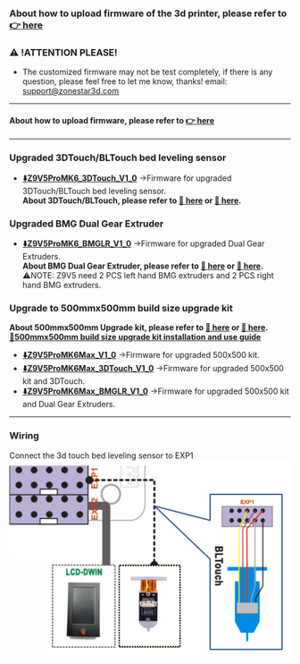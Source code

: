 ### About how to upload firmware of the 3d printer, please refer to [:point_right: here](https://github.com/ZONESTAR3D/Firmware/tree/master/Z9/Z9V5/bin#how-to-upload-firmware-to-z9v5pro)

### :warning: !ATTENTION PLEASE!
- The customized firmware may not be test completely, if there is any question, please feel free to let me know, thanks! email: support@zonestar3d.com

-----
#### About how to upload firmware, please refer to [:point_right: here](https://github.com/ZONESTAR3D/Firmware/tree/master/Z9/Z9V5/bin#how-to-upload-firmware-to-z9v5pro)

-----
### Upgraded 3DTouch/BLTouch bed leveling sensor
- **[:arrow_down:Z9V5ProMK6_3DTouch_V1_0](./Z9V5ProMK6_3DTouch_V1_0.zip)**  ->Firmware for upgraded 3DTouch/BLTouch bed leveling sensor.    
**About 3DTouch/BLTouch, please refer to [:gift: here](3DTouch_ALI) or [:gift: here](3DTouch_SPY).**   

### Upgraded BMG Dual Gear Extruder
- **[:arrow_down:Z9V5ProMK6_BMGLR_V1_0](./Z9V5ProMK6_BMGLR_V1_0.zip)** ->Firmware for upgraded Dual Gear Extruders.       
**About BMG Dual Gear Extruder, please refer to [:gift: here](BMG_ALI) or [:gift: here](BMG_SPY).**    
:warning:NOTE: Z9V5 need 2 PCS left hand BMG  extruders and 2 PCS right hand BMG extruders.

### Upgrade to 500mmx500mm build size upgrade kit
**About 500mmx500mm Upgrade kit, please refer to [:gift: here](UK_9V5_500_SPY) or [:gift: here](UK_9V5_500_ALI).**    
**[:book:500mmx500mm build size upgrade kit installation and use guide](GUIDE_500)**    
- **[:arrow_down:Z9V5ProMK6Max_V1_0](./Z9V5ProMK6Max_V1_0.zip)**  ->Firmware for upgraded 500x500 kit.
- **[:arrow_down:Z9V5ProMK6Max_3DTouch_V1_0](./Z9V5ProMK6Max_3DTouch_V1_0.zip)** ->Firmware for upgraded 500x500 kit and 3DTouch.
- **[:arrow_down:Z9V5ProMK6Max_BMGLR_V1_0](./Z9V5ProMK6Max_BMGLR_V1_0.zip)** ->Firmware for upgraded 500x500 kit and Dual Gear Extruders.   


-----
### Wiring
Connect the 3d touch bed leveling sensor to EXP1  
![](Wiring_3DTouch.png)




[3DTouch_ALI]: https://www.aliexpress.com/item/1005001464420529.html
[3DTouch_SPY]: https://www.zonestar3dshop.com/products/3d-touch-bltouch-bed-auto-leveling-sensor-for-3d-printers
[BMG_ALI]: https://www.aliexpress.com/item/1005003473360998.html
[BMG_SPY]: https://www.zonestar3dshop.com/products/zonestar-dual-gear-extruder-dual-drive-extruder-upgrade-bowden-extruder-1-75mm-filament-3d-printer-parts
[UK_9V5_500_ALI]: https://www.aliexpress.com/item/1005005625336328.html
[UK_9V5_500_SPY]: https://www.zonestar3dshop.com/products/zonestar-z9v5-500x500mm-large-printing-size-upgrade-kit-parts
[GUIDE_500]: https://github.com/ZONESTAR3D/Upgrade-kit-guide/tree/main/Z9V5_500x500
